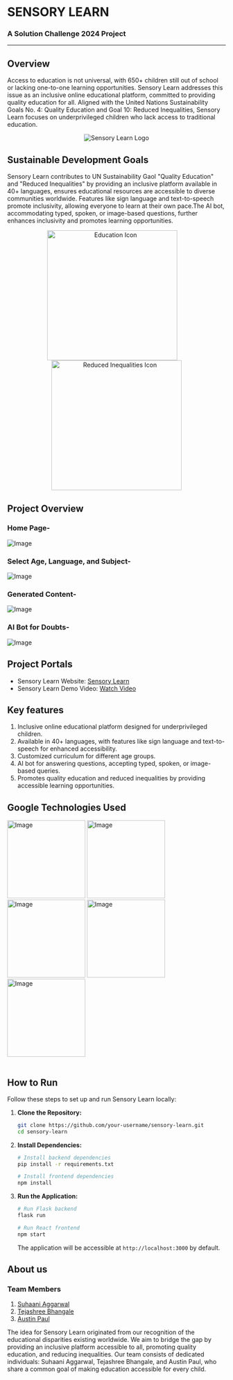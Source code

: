 <!-- PROJECT TITLE -->
<div >
  <h1  style="bold"  >
    SENSORY LEARN
  </h1>
  
  <h3>
    A Solution Challenge 2024 Project
  </h3>
  <hr>
</div>


## Overview
Access to education is not universal, with 650+ children still out of school or lacking one-to-one learning opportunities. Sensory Learn addresses this issue as an inclusive online educational platform, committed to providing quality education for all. Aligned with the United Nations Sustainability Goals No. 4: Quality Education and Goal 10: Reduced Inequalities, Sensory Learn focuses on underprivileged children who lack access to traditional education. 

<p align="center">
  <img src="/public/Logo.png" alt="Sensory Learn Logo"/>
</p>


## Sustainable Development Goals
Sensory Learn contributes to UN Sustainability Gaol "Quality Education" and "Reduced Inequalities" by providing an inclusive platform available in 40+ languages, ensures educational resources are accessible to diverse communities worldwide. Features like sign language and text-to-speech promote inclusivity, allowing everyone to learn at their own pace.The AI bot, accommodating typed, spoken, or image-based questions, further enhances inclusivity and promotes learning opportunities.
<p align="center">
  <img src="public/education.png" alt="Education Icon" width="300" height="300" style="margin-right: 20px;">
  <img src="public/reduced.png" alt="Reduced Inequalities Icon" width="300" height="300">
</p>

## Project Overview

### Home Page- 
![Image](public/homepage.png)

### Select Age, Language, and Subject- 
![Image](public/select.png)

### Generated Content- 
![Image](public/content.png)

### AI Bot for Doubts- 
![Image](public/bot.png)


## Project Portals
- Sensory Learn Website: [Sensory Learn](https://sensorylearn.web.app/)
- Sensory Learn Demo Video: [Watch Video](link)


## Key features
1. Inclusive online educational platform designed for underprivileged children.
2. Available in 40+ languages, with features like sign language and text-to-speech for enhanced accessibility.
3. Customized curriculum for different age groups.
4. AI bot for answering questions, accepting typed, spoken, or image-based queries.
5. Promotes quality education and reduced inequalities by providing accessible learning opportunities.

## Google Technologies Used
<div class="flex ">
  
<img src="https://www.freecodecamp.org/news/content/images/2020/10/gcp.png" alt="Image" width="180">

<img src="https://upload.wikimedia.org/wikipedia/commons/thumb/3/37/Firebase_Logo.svg/1280px-Firebase_Logo.svg.png" alt="Image" width="180" >

<img src="https://liwaiwai.com/wp-content/uploads/2023/05/vertex-ai.png" alt="Image" width="180">

<img src="https://assets-global.website-files.com/630d4d1c4a462569dd189855/6584a9975ade35940f95e9ba_2.webp" alt="Image" width="180">

<img src="https://miro.medium.com/v2/resize:fit:1400/1*-V47O9e3T_LxR3P-lcpR0g.png" alt="Image" width="180">
  
</div>

<br>

## How to Run

Follow these steps to set up and run Sensory Learn locally:

1. **Clone the Repository:**

    ```bash
    git clone https://github.com/your-username/sensory-learn.git
    cd sensory-learn
    ```

2. **Install Dependencies:**

    ```bash
    # Install backend dependencies
    pip install -r requirements.txt

    # Install frontend dependencies
    npm install
    ```

3. **Run the Application:**

    ```bash
    # Run Flask backend
    flask run

    # Run React frontend
    npm start
    ```

    The application will be accessible at `http://localhost:3000` by default.


## About us
### Team Members 
1. [Suhaani Aggarwal](https://github.com/Suhaani07/)
2. [Tejashree Bhangale](https://github.com/tejashreee03)
3. [Austin Paul](https://github.com/)

The idea for Sensory Learn originated from our recognition of the educational disparities existing worldwide. We aim to bridge the gap by providing an inclusive platform accessible to all, promoting quality education, and reducing inequalities. Our team consists of dedicated individuals: Suhaani Aggarwal, Tejashree Bhangale, and Austin Paul, who share a common goal of making education accessible for every child.
